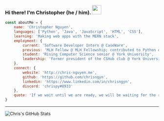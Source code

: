 ### Hi there! I'm Christopher (he / him). <img src="https://github.com/chrisngyn/chrisngyn/blob/master/Hi.gif" width="30px">

```javascript
const aboutMe = {
    name: 'Christopher Nguyen',
    languages: ['Python', 'Java', 'JavaScript', 'HTML', 'CSS'],
    learning: 'Making web apps with the MERN stack',
    employment: {
        current: 'Software Developer Intern @ CaseWare',
        previous: 'MLH Fellow @ MLH Fellowship; contributed to Python open-source software',
        student: 'Rising Computer Science senior @ York University',
        leadership: 'Former president of the CSHub club @ York University'
    },
    connect: {
        website: 'http://chris-nguyen.me',
        github: 'https://github.com/chrisngyn',
        linkedin: 'https://www.linkedin.com/in/chrisngyn',
        discord: 'chrispy#8933'
    },
    quote: 'If we wait until we are ready, we will be waiting for the rest of our lives'
}
```

----------------------------------------------------------------------------------------------------

![Chris's GitHub Stats](https://github-readme-stats.vercel.app/api?username=chrisngyn&show_icons=true&hide_rank=true&hide_border=true)
